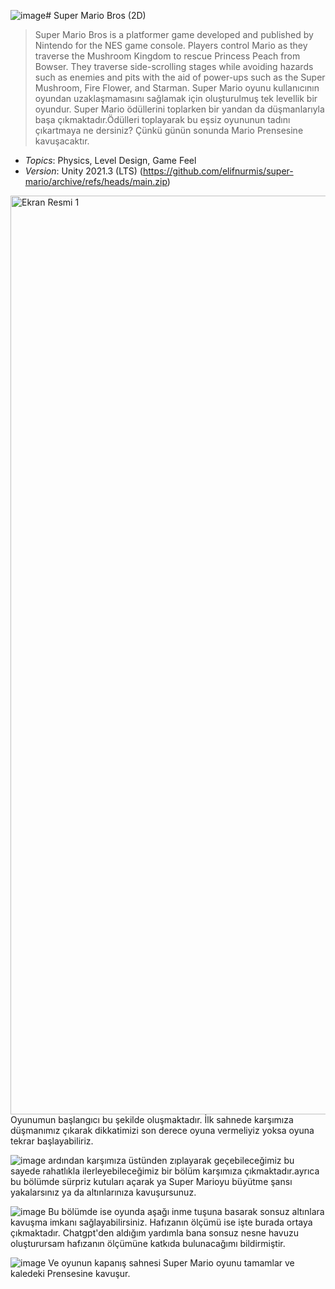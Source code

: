 ![image](https://github.com/elifnurmis/mario-game/assets/129744547/24226e72-f79c-4634-9ce1-da488916a885)# Super Mario Bros (2D)

> Super Mario Bros is a platformer game developed and published by Nintendo for the NES game console. Players control Mario as they traverse the Mushroom Kingdom to rescue Princess Peach from Bowser. They traverse side-scrolling stages while avoiding hazards such as enemies and pits with the aid of power-ups such as the Super Mushroom, Fire Flower, and Starman.
>Super Mario oyunu kullanıcının oyundan uzaklaşmamasını sağlamak için oluşturulmuş tek levellik bir oyundur. Super Mario ödüllerini toplarken bir yandan da düşmanlarıyla başa çıkmaktadır.Ödülleri toplayarak bu eşsiz oyununun tadını çıkartmaya ne dersiniz? Çünkü günün sonunda Mario Prensesine kavuşacaktır.

- *Topics*: Physics, Level Design, Game Feel
- *Version*: Unity 2021.3 (LTS)
(https://github.com/elifnurmis/super-mario/archive/refs/heads/main.zip)

<img width="1470" alt="Ekran Resmi 1" src="https://github.com/elifnurmis/mario-game/assets/129744547/68774d51-a541-43f8-999d-747779485379">
Oyunumun başlangıcı bu şekilde oluşmaktadır. İlk sahnede karşımıza düşmanımız çıkarak dikkatimizi son derece oyuna vermeliyiz yoksa oyuna tekrar başlayabiliriz.

![image](https://github.com/elifnurmis/mario-game/assets/129744547/72ad7a8b-a9f3-4098-b8b9-d6985d71eed9)
ardından karşımıza üstünden zıplayarak geçebileceğimiz bu sayede rahatlıkla ilerleyebileceğimiz bir bölüm karşımıza çıkmaktadır.ayrıca bu bölümde sürpriz kutuları açarak ya Super Marioyu büyütme şansı yakalarsınız ya da altınlarınıza kavuşursunuz.

![image](https://github.com/elifnurmis/mario-game/assets/129744547/219343d8-b117-4de2-bcee-f46297b30bfb)
Bu bölümde ise oyunda aşağı inme tuşuna basarak sonsuz altınlara kavuşma imkanı sağlayabilirsiniz. Hafızanın ölçümü ise işte burada ortaya çıkmaktadır. Chatgpt'den aldığım yardımla bana sonsuz nesne havuzu oluşturursam hafızanın ölçümüne katkıda bulunacağımı bildirmiştir.

![image](https://github.com/elifnurmis/mario-game/assets/129744547/c51f9c93-058c-48a9-84c3-9f2dd8f1dc27)
Ve oyunun kapanış sahnesi Super Mario oyunu tamamlar ve kaledeki Prensesine kavuşur.
